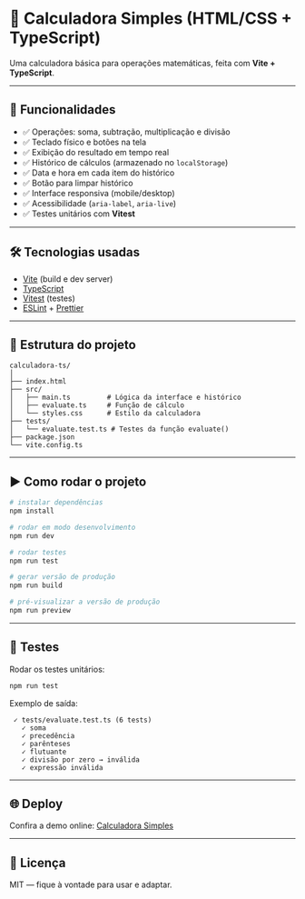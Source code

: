 # 🧮 Calculadora Simples (HTML/CSS + TypeScript)

Uma calculadora básica para operações matemáticas, feita com **Vite + TypeScript**.  


---

## 🚀 Funcionalidades
- ✅ Operações: soma, subtração, multiplicação e divisão
- ✅ Teclado físico e botões na tela
- ✅ Exibição do resultado em tempo real
- ✅ Histórico de cálculos (armazenado no `localStorage`)
- ✅ Data e hora em cada item do histórico
- ✅ Botão para limpar histórico
- ✅ Interface responsiva (mobile/desktop)
- ✅ Acessibilidade (`aria-label`, `aria-live`)
- ✅ Testes unitários com **Vitest**

---

## 🛠 Tecnologias usadas
- [Vite](https://vitejs.dev/) (build e dev server)
- [TypeScript](https://www.typescriptlang.org/)
- [Vitest](https://vitest.dev/) (testes)
- [ESLint](https://eslint.org/) + [Prettier](https://prettier.io/)

---

## 📂 Estrutura do projeto
```
calculadora-ts/
│
├── index.html
├── src/
│   ├── main.ts         # Lógica da interface e histórico
│   ├── evaluate.ts     # Função de cálculo
│   └── styles.css      # Estilo da calculadora
├── tests/
│   └── evaluate.test.ts # Testes da função evaluate()
├── package.json
└── vite.config.ts
```

---

## ▶️ Como rodar o projeto

```bash
# instalar dependências
npm install

# rodar em modo desenvolvimento
npm run dev

# rodar testes
npm run test

# gerar versão de produção
npm run build

# pré-visualizar a versão de produção
npm run preview
```

---

## 🧪 Testes
Rodar os testes unitários:

```bash
npm run test
```

Exemplo de saída:

```
 ✓ tests/evaluate.test.ts (6 tests)
   ✓ soma
   ✓ precedência
   ✓ parênteses
   ✓ flutuante
   ✓ divisão por zero → inválida
   ✓ expressão inválida
```

---

## 🌐 Deploy

Confira a demo online: [Calculadora Simples](https://calculadora-ts-olive.vercel.app/)

---

## 📜 Licença
MIT — fique à vontade para usar e adaptar.
